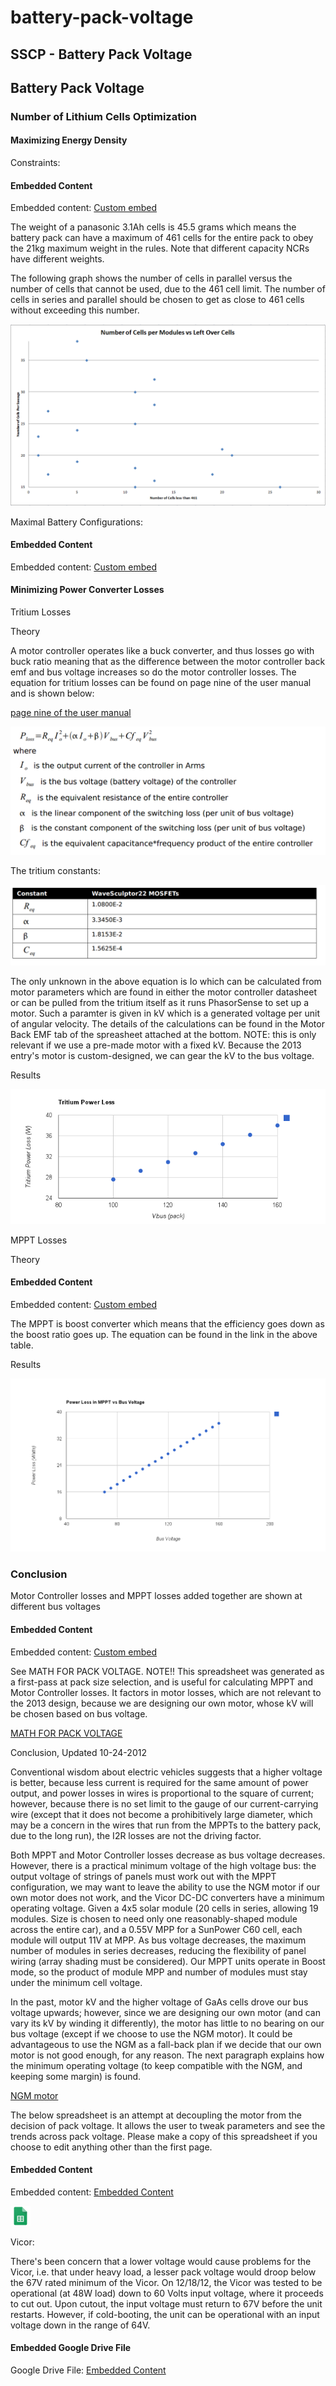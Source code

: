 # battery-pack-voltage

## SSCP - Battery Pack Voltage

## Battery Pack Voltage

### Number of Lithium Cells Optimization

#### Maximizing Energy Density&#x20;

Constraints:

#### Embedded Content

Embedded content: [Custom embed](battery-pack-voltage.md)

The weight of a panasonic 3.1Ah cells is 45.5 grams which means the battery pack can have a maximum of 461 cells for the entire pack to obey the 21kg maximum weight in the rules. Note that different capacity NCRs have different weights.&#x20;

The following graph shows the number of cells in parallel versus the number of cells that cannot be used, due to the 461 cell limit. The number of cells in series and parallel should be chosen to get as close to 461 cells without exceeding this number.

![](../../../../../assets/image_fde378af6e.png)

Maximal Battery Configurations:

#### Embedded Content

Embedded content: [Custom embed](battery-pack-voltage.md)

#### Minimizing Power Converter Losses

Tritium Losses

Theory

A motor controller operates like a buck converter, and thus losses go with buck ratio meaning that as the difference between the motor controller back emf and bus voltage increases so do the motor controller losses. The equation for tritium losses can be found on page nine of the user manual and is shown below:

[page nine of the user manual](http://tritium.com.au/wp-content/uploads/2012/07/TRI88.004v2_Users_Manual.pdf)

![](../../../../../assets/image_530909c383.png)

The tritium constants:&#x20;

![](../../../../../assets/image_a5d0d1bb0b.png)

The only unknown in the above equation is Io which can be calculated from motor parameters which are found in either the motor controller datasheet or can be pulled from the tritium itself as it runs PhasorSense to set up a motor. Such a paramter is given in kV which is a generated voltage per unit of angular velocity. The details of the calculations can be found in the Motor Back EMF tab of the spreasheet attached at the bottom. NOTE: this is only relevant if we use a pre-made motor with a fixed kV. Because the 2013 entry's motor is custom-designed, we can gear the kV to the bus voltage.

Results

![](../../../../../assets/image_4ae923e865.png)

MPPT Losses

Theory

#### Embedded Content

Embedded content: [Custom embed](battery-pack-voltage.md)

The MPPT is boost converter which means that the efficiency goes down as the boost ratio goes up. The equation can be found in the link in the above table.

Results

![](../../../../../assets/image_824bca429d.png)

### Conclusion

Motor Controller losses and MPPT losses added together are shown at different bus voltages

#### Embedded Content

Embedded content: [Custom embed](battery-pack-voltage.md)

See MATH FOR PACK VOLTAGE. NOTE!! This spreadsheet was generated as a first-pass at pack size selection, and is useful for calculating MPPT and Motor Controller losses. It factors in motor losses, which are not relevant to the 2013 design, because we are designing our own motor, whose kV will be chosen based on bus voltage.

[MATH FOR PACK VOLTAGE](https://docs.google.com/spreadsheet/ccc?key=0AiqMxQYJhb9idG1pcnhfeTVicm1ic0JiT1BMc05lN3c#gid=0)

Conclusion, Updated 10-24-2012

Conventional wisdom about electric vehicles suggests that a higher voltage is better, because less current is required for the same amount of power output, and power losses in wires is proportional to the square of current; however, because there is no set limit to the gauge of our current-carrying wire (except that it does not become a prohibitively large diameter, which may be a concern in the wires that run from the MPPTs to the battery pack, due to the long run), the I2R losses are not the driving factor.

Both MPPT and Motor Controller losses decrease as bus voltage decreases. However, there is a practical minimum voltage of the high voltage bus: the output voltage of strings of panels must work out with the MPPT configuration, we may want to leave the ability to use the NGM motor if our own motor does not work, and the Vicor DC-DC converters have a minimum operating voltage. Given a 4x5 solar module (20 cells in series, allowing 19 modules. Size is chosen to need only one reasonably-shaped module across the entire car), and a 0.55V MPP for a SunPower C60 cell, each module will output 11V at MPP. As bus voltage decreases, the maximum number of modules in series decreases, reducing the flexibility of panel wiring (array shading must be considered). Our MPPT units operate in Boost mode, so the product of module MPP and number of modules must stay under the minimum cell voltage.

In the past, motor kV  and the higher voltage of GaAs cells drove our bus voltage upwards; however, since we are designing our own motor (and can vary its kV by winding it differently), the motor has little to no bearing on our bus voltage (except if we choose to use the NGM motor). It could be advantageous to use the NGM as a fall-back plan if we decide that our own motor is not good enough, for any reason. The next paragraph explains how the minimum operating voltage (to keep compatible with the NGM, and keeping some margin) is found.

[NGM motor](../../../../../../stanford.edu/testduplicationsscp/home/sscp-2012-2013/mechanical-2012-2013/motors/ngm-scm-150/)

The below spreadsheet is an attempt at decoupling the motor from the decision of pack voltage. It allows the user to tweak parameters and see the trends across pack voltage. Please make a copy of this spreadsheet if you choose to edit anything other than the first page.

#### Embedded Content

Embedded content: [Embedded Content](battery-pack-voltage.md)

![](../../../../../assets/sheets_32dp.png)

Vicor:

There's been concern that a lower voltage would cause problems for the Vicor, i.e. that under heavy load, a lesser pack voltage would droop below the 67V rated minimum of the Vicor. On 12/18/12, the Vicor was tested to be operational (at 48W load) down to 60 Volts input voltage, where it proceeds to cut out. Upon cutout, the input voltage must return to 67V before the unit restarts. However, if cold-booting, the unit can be operational with an input voltage down in the range of 64V.&#x20;

#### Embedded Google Drive File

Google Drive File: [Embedded Content](https://drive.google.com/embeddedfolderview?id=1yXvxDKSuvzRUiXUeuYFL8_rSErGxeMH1#list)
